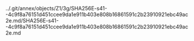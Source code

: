../.git/annex/objects/Z1/3g/SHA256E-s41--4c9f8a76151d451ccee9da1e911b403e808b16861591c2b23910921ebc49ac2e.md/SHA256E-s41--4c9f8a76151d451ccee9da1e911b403e808b16861591c2b23910921ebc49ac2e.md